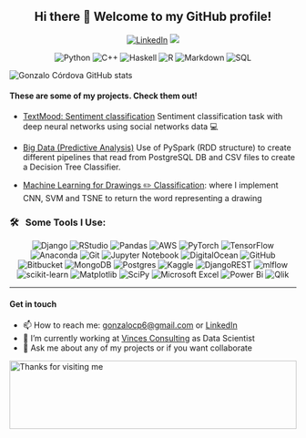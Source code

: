 
<p align="center">
 <h2 align="center">Hi there 👋 Welcome to my GitHub profile!</h2>
</p>
<p align="center">
 <a href="https://www.linkedin.com/in/gonzalo-cordova-pou"><img src="https://img.shields.io/badge/LinkedIn-blue?style=for-the-badge&logo=linkedin&logoColor=white" alt="LinkedIn"></a>
 <a href="mailto:gonzalocp6@gmail.com"><img src="https://img.shields.io/badge/Gmail-D14836?style=for-the-badge&logo=gmail&logoColor=white"></a>
</p>
</p>
<p align="center">
    <img alt="Python" src="https://img.shields.io/badge/python-%23E34F26.svg?style=for-the-badge&logo=python&logoColor=white" />
    <img alt="C++" src="https://img.shields.io/badge/c++-%2300599C.svg?style=for-the-badge&logo=c%2B%2B&logoColor=white" />
    <img alt="Haskell" src="https://img.shields.io/badge/haskell-%23323330.svg?style=for-the-badge&logo=haskell&logoColor=%23F7DF1E" />
    <img alt="R" src="https://img.shields.io/badge/R-%23007ACC.svg?style=for-the-badge&logo=r&logoColor=white" />
    <img alt="Markdown" src="https://img.shields.io/badge/markdown-%23000000.svg?style=for-the-badge&logo=markdown&logoColor=white" />
    <img alt="SQL" src="https://img.shields.io/badge/-SQL-E10098?style=for-the-badge&logo=sql&logoColor=white" />
</p>

![Gonzalo Córdova GitHub stats](https://github-readme-stats.vercel.app/api?username=gonzalo-cordova-pou&theme=vue-dark&count_private=true)

#### These are some of my projects. Check them out!

- [TextMood: Sentiment classification](https://github.com/gonzalo-cordova-pou/TextMood) Sentiment classification task with deep neural networks using social networks data :computer:

- [Big Data (Predictive Analysis)](https://github.com/gonzalo-cordova-pou/BDA_bigdata_project) Use of PySpark (RDD structure) to create different pipelines that read from PostgreSQL DB and CSV files to create a Decision Tree Classifier.

- [Machine Learning for Drawings :pencil2: Classification](https://github.com/gonzalo-cordova-pou/drawing2label): where I implement CNN, SVM and TSNE to return the word representing a drawing

### 🛠 &nbsp; Some Tools I Use:

<p align="center">
 <img alt="Django" src="https://img.shields.io/badge/django-%23092E20.svg?style=for-the-badge&logo=django&logoColor=white"/>
 <img alt="RStudio" src="https://img.shields.io/badge/RStudio-4285F4?style=for-the-badge&logo=rstudio&logoColor=white"/>
 <img alt="Pandas" src="https://img.shields.io/badge/pandas-%23150458.svg?style=for-the-badge&logo=pandas&logoColor=white"/>
 <img alt="AWS" src="https://img.shields.io/badge/AWS-%23FF9900.svg?style=for-the-badge&logo=amazon-aws&logoColor=white"/>
 <img alt="PyTorch" src="https://img.shields.io/badge/PyTorch-%23EE4C2C.svg?style=for-the-badge&logo=PyTorch&logoColor=white"/>
 <img alt="TensorFlow" src="https://img.shields.io/badge/TensorFlow-%23FF6F00.svg?style=for-the-badge&logo=TensorFlow&logoColor=white"/>
 <img alt="Anaconda" src="https://img.shields.io/badge/Anaconda-%2344A833.svg?style=for-the-badge&logo=anaconda&logoColor=white"/>
 <img alt="Git" src="https://img.shields.io/badge/git-%23F05033.svg?style=for-the-badge&logo=git&logoColor=white"/>
 <img alt="Jupyter Notebook" src="https://img.shields.io/badge/jupyter-%23FA0F00.svg?style=for-the-badge&logo=jupyter&logoColor=white"/>
 <img alt="DigitalOcean" src="https://img.shields.io/badge/DigitalOcean-%230167ff.svg?style=for-the-badge&logo=digitalOcean&logoColor=white"/>
 <img alt="GitHub" src="https://img.shields.io/badge/github-%23121011.svg?style=for-the-badge&logo=github&logoColor=white"/>
 <img alt="Bitbucket" src="https://img.shields.io/badge/bitbucket-%230047B3.svg?style=for-the-badge&logo=bitbucket&logoColor=white"/>
 <img alt="MongoDB" src="https://img.shields.io/badge/MongoDB-%234ea94b.svg?style=for-the-badge&logo=mongodb&logoColor=white"/>
 <img alt="Postgres" src="https://img.shields.io/badge/postgres-%23316192.svg?style=for-the-badge&logo=postgresql&logoColor=white"/>
 <img alt="Kaggle" src="https://img.shields.io/badge/Kaggle-035a7d?style=for-the-badge&logo=kaggle&logoColor=white"/>
 <img alt="DjangoREST" src="https://img.shields.io/badge/DJANGO-REST-ff1709?style=for-the-badge&logo=django&logoColor=white&color=ff1709&labelColor=gray"/>
 <img alt="mlflow" src="https://img.shields.io/badge/mlflow-%23d9ead3.svg?style=for-the-badge&logo=numpy&logoColor=blue"/>
 <img alt="scikit-learn" src="https://img.shields.io/badge/scikit--learn-%23F7931E.svg?style=for-the-badge&logo=scikit-learn&logoColor=white"/>
 <img alt="Matplotlib" src="https://img.shields.io/badge/Matplotlib-%23ffffff.svg?style=for-the-badge&logo=Matplotlib&logoColor=black"/>
 <img alt="SciPy" src="https://img.shields.io/badge/SciPy-%230C55A5.svg?style=for-the-badge&logo=scipy&logoColor=%white"/>
 <img alt="Microsoft Excel" src="https://img.shields.io/badge/Microsoft_Excel-217346?style=for-the-badge&logo=microsoft-excel&logoColor=white"/>
 <img alt="Power Bi" src="https://img.shields.io/badge/power_bi-F2C811?style=for-the-badge&logo=powerbi&logoColor=black"/>
 <img alt="Qlik" src="https://img.shields.io/badge/Qlik-%23107C10.svg?style=for-the-badge&logo=qlik&logoColor=white"/>

---
#### Get in touch
- 📫 How to reach me: gonzalocp6@gmail.com or [LinkedIn](https://www.linkedin.com/in/gonzalo-cordova-pou/)
- 🔭 I’m currently working at [Vinces Consulting](https://www.vincesconsulting.com/) as Data Scientist
- 💬 Ask me about any of my projects or if you want collaborate
 
 

 <img height="120" alt="Thanks for visiting me" width="100%" src="https://raw.githubusercontent.com/BrunnerLivio/brunnerlivio/master/images/marquee.svg" />
